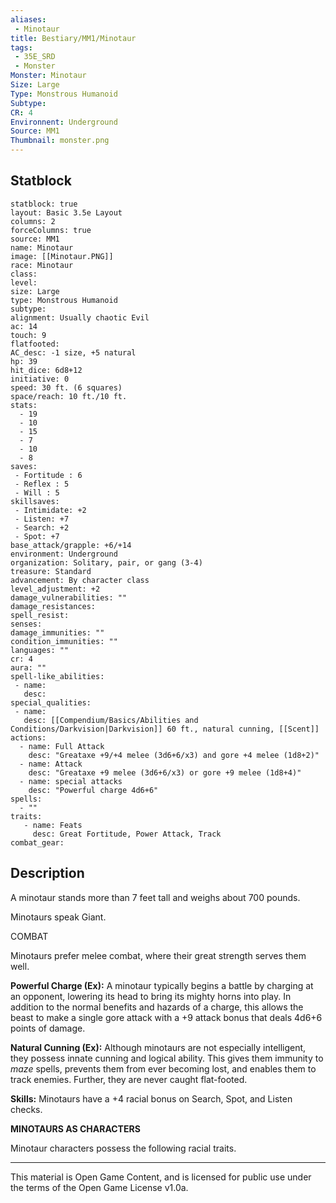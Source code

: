 ```yaml
---
aliases:
 - Minotaur
title: Bestiary/MM1/Minotaur
tags: 
 - 35E_SRD
 - Monster
Monster: Minotaur
Size: Large
Type: Monstrous Humanoid
Subtype: 
CR: 4
Environnent: Underground
Source: MM1
Thumbnail: monster.png
---
```


## Statblock

```statblock
statblock: true
layout: Basic 3.5e Layout
columns: 2
forceColumns: true
source: MM1 
name: Minotaur
image: [[Minotaur.PNG]]
race: Minotaur
class: 
level: 
size: Large
type: Monstrous Humanoid
subtype: 
alignment: Usually chaotic Evil
ac: 14
touch: 9
flatfooted: 
AC_desc: -1 size, +5 natural
hp: 39
hit_dice: 6d8+12
initiative: 0
speed: 30 ft. (6 squares)
space/reach: 10 ft./10 ft.
stats:
  - 19
  - 10
  - 15
  - 7
  - 10
  - 8
saves:
 - Fortitude : 6
 - Reflex : 5
 - Will : 5
skillsaves:
 - Intimidate: +2
 - Listen: +7
 - Search: +2
 - Spot: +7
base_attack/grapple: +6/+14
environment: Underground
organization: Solitary, pair, or gang (3-4)
treasure: Standard
advancement: By character class
level_adjustment: +2
damage_vulnerabilities: ""
damage_resistances: 
spell_resist: 
senses: 
damage_immunities: ""
condition_immunities: ""
languages: ""
cr: 4
aura: ""
spell-like_abilities:
 - name: 
   desc: 
special_qualities:
 - name:
   desc: [[Compendium/Basics/Abilities and Conditions/Darkvision|Darkvision]] 60 ft., natural cunning, [[Scent]]
actions:
  - name: Full Attack
    desc: "Greataxe +9/+4 melee (3d6+6/x3) and gore +4 melee (1d8+2)"
  - name: Attack
    desc: "Greataxe +9 melee (3d6+6/x3) or gore +9 melee (1d8+4)"
  - name: special attacks
    desc: "Powerful charge 4d6+6"
spells:
  - ""
traits:
   - name: Feats
     desc: Great Fortitude, Power Attack, Track
combat_gear:  
```

## Description



A minotaur stands more than 7 feet tall and weighs about 700 pounds.

Minotaurs speak Giant.

COMBAT

Minotaurs prefer melee combat, where their great strength serves them well.


**Powerful Charge (Ex):** A minotaur typically begins a battle by charging at an opponent, lowering its head to bring its mighty horns into play. In addition to the normal benefits and hazards of a charge, this allows the beast to make a single gore attack with a +9 attack bonus that deals 4d6+6 points of damage.


**Natural Cunning (Ex):** Although minotaurs are not especially intelligent, they possess innate cunning and logical ability. This gives them immunity to *maze* spells, prevents them from ever becoming lost, and enables them to track enemies. Further, they are never caught flat-footed.


**Skills:** Minotaurs have a +4 racial bonus on Search, Spot, and Listen checks.


**MINOTAURS AS CHARACTERS**


Minotaur characters possess the following racial traits.

---

This material is Open Game Content, and is licensed for public use under the terms of the Open Game License v1.0a.
